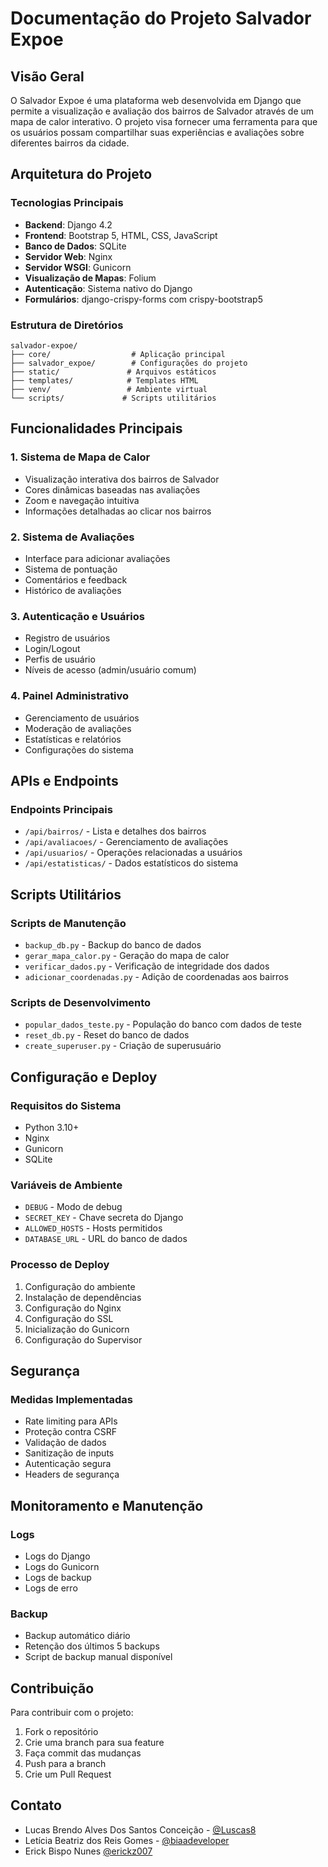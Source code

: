 # Documentação do Projeto Salvador Expoe

## Visão Geral
O Salvador Expoe é uma plataforma web desenvolvida em Django que permite a visualização e avaliação dos bairros de Salvador através de um mapa de calor interativo. O projeto visa fornecer uma ferramenta para que os usuários possam compartilhar suas experiências e avaliações sobre diferentes bairros da cidade.

## Arquitetura do Projeto

### Tecnologias Principais
- **Backend**: Django 4.2
- **Frontend**: Bootstrap 5, HTML, CSS, JavaScript
- **Banco de Dados**: SQLite
- **Servidor Web**: Nginx
- **Servidor WSGI**: Gunicorn
- **Visualização de Mapas**: Folium
- **Autenticação**: Sistema nativo do Django
- **Formulários**: django-crispy-forms com crispy-bootstrap5

### Estrutura de Diretórios
```
salvador-expoe/
├── core/                  # Aplicação principal
├── salvador_expoe/        # Configurações do projeto
├── static/               # Arquivos estáticos
├── templates/            # Templates HTML
├── venv/                 # Ambiente virtual
└── scripts/             # Scripts utilitários
```

## Funcionalidades Principais

### 1. Sistema de Mapa de Calor
- Visualização interativa dos bairros de Salvador
- Cores dinâmicas baseadas nas avaliações
- Zoom e navegação intuitiva
- Informações detalhadas ao clicar nos bairros

### 2. Sistema de Avaliações
- Interface para adicionar avaliações
- Sistema de pontuação
- Comentários e feedback
- Histórico de avaliações

### 3. Autenticação e Usuários
- Registro de usuários
- Login/Logout
- Perfis de usuário
- Níveis de acesso (admin/usuário comum)

### 4. Painel Administrativo
- Gerenciamento de usuários
- Moderação de avaliações
- Estatísticas e relatórios
- Configurações do sistema

## APIs e Endpoints

### Endpoints Principais
- `/api/bairros/` - Lista e detalhes dos bairros
- `/api/avaliacoes/` - Gerenciamento de avaliações
- `/api/usuarios/` - Operações relacionadas a usuários
- `/api/estatisticas/` - Dados estatísticos do sistema

## Scripts Utilitários

### Scripts de Manutenção
- `backup_db.py` - Backup do banco de dados
- `gerar_mapa_calor.py` - Geração do mapa de calor
- `verificar_dados.py` - Verificação de integridade dos dados
- `adicionar_coordenadas.py` - Adição de coordenadas aos bairros

### Scripts de Desenvolvimento
- `popular_dados_teste.py` - População do banco com dados de teste
- `reset_db.py` - Reset do banco de dados
- `create_superuser.py` - Criação de superusuário

## Configuração e Deploy

### Requisitos do Sistema
- Python 3.10+
- Nginx
- Gunicorn
- SQLite

### Variáveis de Ambiente
- `DEBUG` - Modo de debug
- `SECRET_KEY` - Chave secreta do Django
- `ALLOWED_HOSTS` - Hosts permitidos
- `DATABASE_URL` - URL do banco de dados

### Processo de Deploy
1. Configuração do ambiente
2. Instalação de dependências
3. Configuração do Nginx
4. Configuração do SSL
5. Inicialização do Gunicorn
6. Configuração do Supervisor

## Segurança

### Medidas Implementadas
- Rate limiting para APIs
- Proteção contra CSRF
- Validação de dados
- Sanitização de inputs
- Autenticação segura
- Headers de segurança

## Monitoramento e Manutenção

### Logs
- Logs do Django
- Logs do Gunicorn
- Logs de backup
- Logs de erro

### Backup
- Backup automático diário
- Retenção dos últimos 5 backups
- Script de backup manual disponível

## Contribuição
Para contribuir com o projeto:
1. Fork o repositório
2. Crie uma branch para sua feature
3. Faça commit das mudanças
4. Push para a branch
5. Crie um Pull Request

## Contato
- Lucas Brendo Alves Dos Santos Conceição - [@Luscas8](https://github.com/Luscas8)
- Letícia Beatriz dos Reis Gomes - [@biaadeveloper](https://github.com/biaadeveloper) 
- Erick Bispo Nunes [@erickz007](https://github.com/erickz007)
